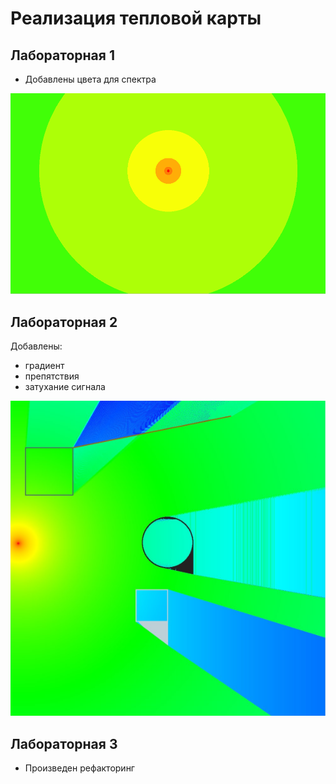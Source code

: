 # Реализация тепловой карты
## Лабораторная 1

- Добавлены цвета для спектра

<img src = "Screenshots/1.png">

## Лабораторная 2

Добавлены:
- градиент
- препятствия
- затухание сигнала

<img src = "Screenshots/22.png">

## Лабораторная 3

- Произведен рефакторинг
